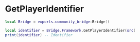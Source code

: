 # GetPlayerIdentifier

```lua
local Bridge = exports.community_bridge:Bridge()

local identifier = Bridge.Framework.GetPlayerIdentifier(src)
print(identifier) -- Identifier
```
